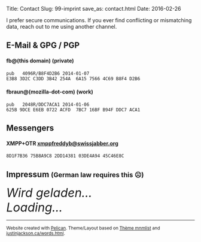 Title: Contact
Slug: 99-imprint
save_as: contact.html
Date: 2016-02-26


I prefer secure communications. If you ever find conflicting or mismatching data, reach out to me using another channel.

## E-Mail & GPG / PGP
#### <span class='emailaddr' data-crypt="aeGaubcbunl*eufri)dhj">fb@(this domain)</span> (private)
```text
pub   4096R/B8F4D2B6 2014-01-07
E3B8 3D2C C3DD 3B42 254A  6A15 7566 4C69 B8F4 D2B6

```

#### <span class='emailaddr' data-crypt="aeufriGjh}nkkf)dhj">fbraun@(mozilla-dot-com)</span> (work)
```text
pub   2048R/DDC7ACA1 2014-01-06
625B 9DCE E6EB 0722 ACFD  7BC7 16BF B94F DDC7 ACA1

```


## Messengers
#### XMPP+OTR [xmppfreddyb@swissjabber.org](xmpp:freddyb@swissjabber.org)
```text
8D1F7B36 75B8A9C8 2DD14381 03DE4A94 45C46E8C
```

## Impressum <small>(German law requires this ☹)</small>

<script type="text/javascript" src="js/unhide-imprint.js"></script>

<div id="o">
<div style="max-width: 600px; margin:0 auto; font-size: 24pt; cursor: progress;">
        <em>Wird geladen...<br>Loading... </em>
</div>
</div>

<hr>
<footer><small>Website created with <a href="http://blog.getpelican.com/">Pelican</a>. Theme/Layout based on <a href="http://mathieu.agopian.info/mnmlist/theme.html">Thème mnmlist</a> and <a href="http://justinjackson.ca/words.html">justinjackson.ca/words.html</a>.</small></footer>
